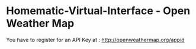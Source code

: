 # Homematic-Virtual-Interface  - Open Weather Map

You have to register for an API Key at : http://openweathermap.org/appid
